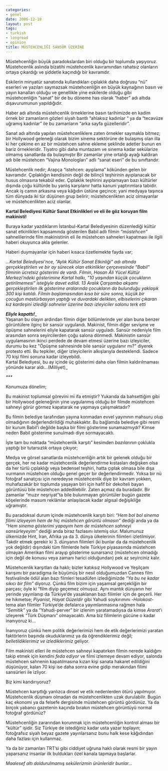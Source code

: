 ```yaml
---
categories:
- genel
date: 2006-12-18
layout: post
tags:
- turkish
- longread
- opinion
title: MÜSTEHCENLİĞİ SANSÜR ÜZERİNE
---
```


Müstehcenliğin büyük paradokslardan biri olduğu bir toplumda yaşıyoruz. Müstehcenlik aslında bizatihi müstehcenlik kavramından rahatsız olanların ortaya çıkardığı ve şiddetle kaçındığı bir kavramdır.

Eskilerin minyatür sanatında kullandıkları çıplaklık daha doğrusu “nü” eserleri ve yazıları saymazsak müstehcenliğin en büyük kaynağının basın ve yayın kanalları olduğu ve genellikle yine eskilerde olduğu gibi müstehcenliğin “sanat” bir de bu döneme has olarak “haber” adı altıda dışavurumunun yapıldığıdır.

Haber adı altında müstehcenlik örneklerine basın tarihimizde en kadim örnek bir zamanların gözleri siyah bantlı “ahlaksız kadınlar “ ya da “tecavüze uğramış kadınlar” ile bu zamanların “arka sayfa güzelleridir”.

Sanat adı altında yapılan müstehcenliklere zaten örnekler saymakla bitmez; bir Hollywood geleneği olarak bizim sinema sektörüne de bulaşmış olan illa ki her çekime en az bir müstehcen sahne ekleme şeklinde adetler bunun en bariz örnekleridir. Tiyatro gibi daha muntazam ve sinema kadar sekülarize olmamış sanatlarda da bulaşmıştır Bir zamanlar yine ortalığı ayağı kaldıran adı bile müstehcen “Vajina Monologları” adlı “sanat eseri” de bu sınıftandır.

Müstehcenlik nedir; Arapça “istehcen: ayıplama” kökünden gelen bir kavramdır. Çıplaklığın kendisinin değil de bilinçli teşhirinin ayıplanacak bir husus olmasına tekabül eder. Çıplaklık teşhirini ayıplamayan bazı kültürler dışında çoğu kültürde bu yanlış karşılanır hatta kanuni yaptırımlara tabidir. Ancak iş camın arkasına veya kâğıdın üstüne geçince; yani medyaya taşınca tüm dünyada iki tür düşünen grup belirir; müstehcenlikten aciz olmayanlar ve müstehcenlikten aciz olanlar.

**Kartal Belediyesi Kültür Sanat Etkinlikleri ve eli ile göz koruyan film makinisti!**

Buraya kadar yazdıklarım İstanbul-Kartal Belediyesinin düzenlediği kültür sanat etkinlikleri kapsamında gösterilen Babil adlı filmin _“müstehcen”_ sahnelilerinde film makinistinin eli ile müstehcen sahneleri kapatması ile ilgili haberi okuyunca akla gelenler.

Haberi duymayanlar için haberi kısaca özetlemekte fayda var;

_…Kartal Belediyesi'nce, "Aylık Kültür Sanat Etkinliği" adı altında gerçekleştirilen ve bir ay sürecek olan etkinlikler çerçevesinde "Babil" filminin ücretsiz gösterimi de vardı. Filmin, Hasan Âli Yücel Kültür Merkezi'ndeki gösterimine Kartal halkı, "10 yaşından küçük çocukların getirilmemesi" isteğiyle davet edildi. 13 Aralık Çarşamba akşamı gerçekleştirilen ilk gösterime aralarında çocukların da bulunduğu yaklaşık 300 kişi katıldı. Filmin başlamasından kısa bir süre sonra, küçük bir çocuğun mastürbasyon yaptığı ve duvardaki delikten, elbiselerini çıkaran kız kardeşini izlediği sahneler üzerine bazı izleyiciler salonu terk etti_

**_Eliyle kapattı!_**_  
Yaşanan bu olayın ardından filmin diğer bölümlerinde yer alan buna benzer görüntülere ilginç bir sansür uygulandı. Makinist, filmin diğer sevişme ve öpüşme sahnelerini eliyle kapatarak sansür uyguladı. Sansür nedeniyle film arasından sonra seyircilerden çoğu salona dönmedi. Makinistin sansür uygulamasının ikinci perdede de devam etmesi üzerine bazı izleyiciler, durumu bu kez "Öpüşme sahnesinde bile sansür uygulanır mı?" diyerek protesto etti. Bu tepkiler, diğer izleyicilerin alkışlarıyla desteklendi. Sadece 70 kişi filmi sonuna kadar izleyebildi.  
Kartal Belediyesi, bu ay içinde üç gösterimi daha olan filmin kaldırılmaması yönünde karar aldı…(Milliyet)_

_\*\*\*_

Konumuza dönelim;

Bu makinist toplumsal görevini mi ifa etmiştir? Yukarıda da bahsettiğim gibi bir Hollywood geleneğinin yine uygulanmış olduğu bir filmde müstehcen sahneyi görür görmez kapatarak ne yapmaya çalışmaktadır?

Bu filmin belediye tarafından yayına konmadan evvel yayınının mahsuru olup olmadığının değerlendirildiği muhakkaktır. Bu bağlamda belediye gibi resmi bir kurum Babil’i değilde başka bir filmi gösterime sunamazmıydı? Kimse neden Babil gösterime sunulmadı diye sormayacaktı.

İşte tam bu noktada “müstehcenlik karşıtı” kesimden _bazılarının_ çoklukla yaptığı bir tutarsızlık ortaya çıkıyor;

Medya ve görsel sanatlarda müstehcenliğin artık bir gelenek olduğu bir gerçek, her ne kadar müstehcenlik değerlendirme kıstasları değişken olsa da her türlü çıplaklığı veya bedensel teşhiri, hatta çıplak olmasa bile dışa vurmanın müstehcen olduğu genel geçer bir değerlendirmedir. Yoksa bir nü fotoğraf sanatçısı için neredeyse müstehcenlik diye bir kavram yokken, muhafazakâr bir toplumda yaşayan biri için hafif bir dekolteli bayan görüntüsü bile müstehcen addedilebilir. Zaten açmaz da buradadır. Bir zamanlar “muzır neşriyat”ta bile bulunmayan görüntüler bugün gazete köşelerinde masum reklâmlar anlaşılacak kadar algısal değişikliğe uğramıştır.

Bu paradoksal durum içinde müstehcenlik karşıtı biri: “_Hem bol bol sinema filimi izleyeyim hem de hiç müstehcen görüntü olmasın”_ dediği anda ya da _“Hem sinema gösterimi yapayım hem de müstehcen sahneyi sansürleyeyim”_ dediği anda biraz fazlasını istemiş olur. Malumunuz ülkemizde Hint, İran, Afrika ya da 3. dünya ülkelerinin filimleri izletilmiyor. Takdir etmek gerekir ki 3. dünyanın filimleri (ki bunlar da da müstehcenlik yok değildir) dışındaki tüm filmlerde hele Türkiye piyasasında müstehcen olmayan Amerikan filmi arayıp gösterime sunarsanız (müstehcen olmadığı için değil de konusu veya zamanı harici olduğundan) pek az seyirciniz kalır.

Müstehcenlik karşıtları da haklı; bizler katıksız Hollywood ve Yeşilçam karışımı bir paradigma ile büyümüş bir nesil olduğumuzdan Cannes film festivalinde ödül alan bazı filmleri tesadüfen izlediğimizde _“Ya bu ne kadar sıkıcı bir film”_ diyoruz. Çünkü film bizim için yaşamsal gerçekliğin bir parçası; öyle ki “film diyip geçemez olmuşuz. Aynı mantık dünyanın her yerinde yayınlanıp da Türkiye’de yasaklanan bazı filimler için de geçerli. Her ne hikmetse; _Piyanist_, _Hayat Güzeldir_ gibi Yahudi soykırımını -_Holokost-_ tema alan filimler Türkiye’de defalarca yayımlanmasına rağmen hala _“Semitik”_ ya da “Yahudi-perver” bir izlenim yaratamadıysa da kimse _Ararat_’ı izleyerek “Türk Düşmanı” olmayacaktı. Ama biz filimlerin gücüne o kadar inanıyoruz ki…

İnanıyoruz çünkü hem politik değerlerimizi hem de etik değerlerimizi yaratan faktörlerin başında okuduklarımız ya da öğrendiklerimiz değil; _belletildiklerimiz ve izlediklerimiz_ geliyor.

Film makinisti elleri ile müstehcen sahneyi kapatırken filmin nerede kaldığını takip etmek için kendini _feda ediyor_ ve filmi izlemeye devam ediyor, salonda müstehcen sahnenin kapatılmasına kızan kişi sanata hakaret edildiğini düşünüyor, kalan 70 kişi ise daha sonra evine gidip merakından filimi sansürleri ile izliyor.

Biz kimi kandırıyoruz?

Müstehcen karşıtlığı yanlızca dinsel ve etik nedenlerden ötürü yapılmıyor. Müstehcenlik düşmanı olmadan da müstehcenlikten uzak durulabilir. Bugün kaç ekonomi ya da felsefe dergisinde müstehcen görüntü gördünüz. Ya da birçok yabancı gazetenin kaçında bırakın müstehcen görüntüyü normal fotoğraf gördünüz?

Müstehcenliğin zararından korunmak için müstehcenliğin kontrol alması bir “kültür” işidir. Siz Türkiye de istediğiniz kadar usta yazar toplayın; fotoğrafsız siyah beyaz gazete yayınlarsanız bunu halk kese kâğıdından daha fazlası için kullanmaz.

Ya da bir zamanları TRT’si gibi ciddiyet uğruna haklı olarak resmi bir yayın yaparsanız insanlar ilk buldukları özel kanala tapmaya başlarlar.

_Maalesef altı doldurulmamış sekülerizmin ürünleridir bunlar…_

